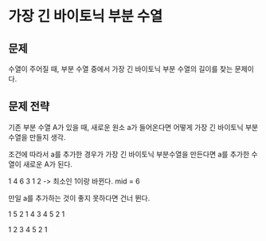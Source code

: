# 가장 긴 바이토닉 부분 수열

## 문제

수열이 주어질 때, 부분 수열 중에서 가장 긴 바이토닉 부분 수열의 길이를 찾는 문제이다. 

## 문제 전략

기존 부분 수열 A가 있을 때, 새로운 원소 a가 들어온다면 어떻게 가장 긴 바이토닉 부분 수열을 만들지 생각. 

조건에 따라서 a를 추가한 경우가 가장 긴 바이토닉 부분수열을 만든다면 a를 추가한 수열이 새로운 A가 된다. 

1 4 6 3 1 2 -> 최소인 1이랑 바뀐다. 
mid = 6 

만일 a를 추가하는 것이 좋지 못하다면 건너 뛴다. 


1 5 2 1 4 3 4 5 2 1

1 2 3 4 5 2 1 